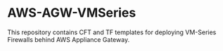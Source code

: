 # AWS-AGW-VMSeries
This repository contains CFT and TF templates for deploying VM-Series Firewalls behind AWS Appliance Gateway.
